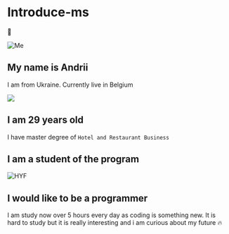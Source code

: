 # Introduce-ms

:open_hands:

![Me](https://scontent-bru2-1.xx.fbcdn.net/v/t1.18169-9/22196441_704652599728918_4988942917679053456_n.jpg?_nc_cat=109&ccb=1-5&_nc_sid=09cbfe&_nc_ohc=aH0pbLI5FocAX9Mxu0a&_nc_ht=scontent-bru2-1.xx&oh=00_AT-cP07aInucteKc-WJzyViGbxYdPFJ2b3mdnFcbiPQ8vQ&oe=624EB9CD)

## My name is Andrii

I am from Ukraine. Currently live in Belgium

![](https://acegif.com/wp-content/uploads/2022/4hv9xm/ukrainian-waving-flag-35.gif)

## I am 29 years old

 I have master degree of `Hotel and Restaurant Business`

## I am a student of the program

![HYF](https://avatars.githubusercontent.com/u/36824945?s=200&v=4)

## I would like to be a programmer

I am study now over 5 hours every day as coding is something new. It is hard to study but it is really interesting and i am curious about my future :fire:
